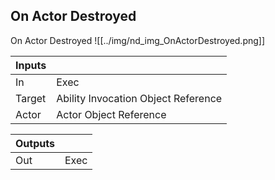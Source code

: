 ## On Actor Destroyed
On Actor Destroyed
![[../img/nd_img_OnActorDestroyed.png]]

|Inputs||
|--|--|
| In | Exec |
| Target | Ability Invocation Object Reference |
| Actor | Actor Object Reference |

|Outputs||
|--|--|
| Out | Exec |
